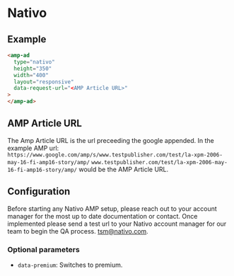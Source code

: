 <!---
Copyright 2016 The AMP HTML Authors. All Rights Reserved.

Licensed under the Apache License, Version 2.0 (the "License");
you may not use this file except in compliance with the License.
You may obtain a copy of the License at

      http://www.apache.org/licenses/LICENSE-2.0

Unless required by applicable law or agreed to in writing, software
distributed under the License is distributed on an "AS-IS" BASIS,
WITHOUT WARRANTIES OR CONDITIONS OF ANY KIND, either express or implied.
See the License for the specific language governing permissions and
limitations under the License.
-->

# Nativo

## Example

```html
<amp-ad
  type="nativo"
  height="350"
  width="400"
  layout="responsive"
  data-request-url="<AMP Article URL>"
>
</amp-ad>
```
## AMP Article URL
The Amp Article URL is the url preceeding the google appended. In the example AMP url:
`https://www.google.com/amp/s/www.testpublisher.com/test/la-xpm-2006-may-16-fi-amp16-story/amp/`
`www.testpublisher.com/test/la-xpm-2006-may-16-fi-amp16-story/amp/` would be the AMP Article URL.

## Configuration

Before starting any Nativo AMP setup, please reach out to your account manager for the most up to date documentation or contact.  Once implemented please send a test url to your Nativo account manager for our team to begin the QA process. [tsm@nativo.com](mailto:tsm@nativo.com).


### Optional parameters

-   `data-premium`: Switches to premium.

